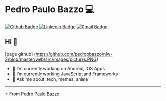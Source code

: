 # Pedro Paulo Bazzo 💻

[![Github Badge](https://img.shields.io/badge/-Github-000?style=flat-square&logo=Github&logoColor=white&link=https://github.com/pedropbazzo)](https://github.com/pedropbazzo)
[![Linkedin Badge](https://img.shields.io/badge/-LinkedIn-blue?style=flat-square&logo=Linkedin&logoColor=white&link=https://www.linkedin.com/in/pedropbazzo/)](https://www.linkedin.com/in/pedropbazzo/)
[![Gmail Badge](https://img.shields.io/badge/-Gmail-c14438?style=flat-square&logo=Gmail&logoColor=white&link=mailto:pedropbazzo@gmail.com)](mailto:pedropbazzo@gmail.com)

## Hi 👋   

[page github] (https://github.com/pedropbazzo/nlw-3/blob/master/web/src/images/pictures.PNG)

- 🔭 I’m currently working on Android, IOS Apps
- 🌱  I’m currently working JavaScript and Frameworks
- 💬 Ask me about: tech, memes, anime

---
⭐️ From [Pedro Paulo Bazzo](https://github.com/pedropbazzo)

